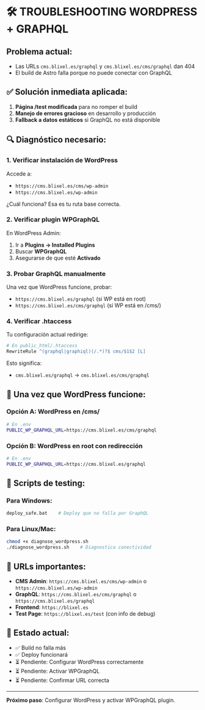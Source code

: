 # 🛠️ TROUBLESHOOTING WORDPRESS + GRAPHQL

## **Problema actual:**
- Las URLs `cms.blixel.es/graphql` y `cms.blixel.es/cms/graphql` dan 404
- El build de Astro falla porque no puede conectar con GraphQL

## **✅ Solución inmediata aplicada:**
1. **Página /test modificada** para no romper el build
2. **Manejo de errores gracioso** en desarrollo y producción
3. **Fallback a datos estáticos** si GraphQL no está disponible

## **🔍 Diagnóstico necesario:**

### 1. **Verificar instalación de WordPress**
Accede a:
- `https://cms.blixel.es/cms/wp-admin`
- `https://cms.blixel.es/wp-admin`

¿Cuál funciona? Esa es tu ruta base correcta.

### 2. **Verificar plugin WPGraphQL**
En WordPress Admin:
1. Ir a **Plugins → Installed Plugins**
2. Buscar **WPGraphQL**
3. Asegurarse de que esté **Activado**

### 3. **Probar GraphQL manualmente**
Una vez que WordPress funcione, probar:
- `https://cms.blixel.es/graphql` (si WP está en root)
- `https://cms.blixel.es/cms/graphql` (si WP está en /cms/)

### 4. **Verificar .htaccess**
Tu configuración actual redirige:
```apache
# En public_html/.htaccess
RewriteRule ^(graphql|graphiql)(/.*)?$ cms/$1$2 [L]
```

Esto significa:
- `cms.blixel.es/graphql` → `cms.blixel.es/cms/graphql`

## **🚀 Una vez que WordPress funcione:**

### Opción A: WordPress en /cms/
```bash
# En .env
PUBLIC_WP_GRAPHQL_URL=https://cms.blixel.es/cms/graphql
```

### Opción B: WordPress en root con redirección
```bash
# En .env
PUBLIC_WP_GRAPHQL_URL=https://cms.blixel.es/graphql
```

## **🧪 Scripts de testing:**

### Para Windows:
```bash
deploy_safe.bat    # Deploy que no falla por GraphQL
```

### Para Linux/Mac:
```bash
chmod +x diagnose_wordpress.sh
./diagnose_wordpress.sh    # Diagnostica conectividad
```

## **📝 URLs importantes:**

- **CMS Admin**: `https://cms.blixel.es/cms/wp-admin` o `https://cms.blixel.es/wp-admin`
- **GraphQL**: `https://cms.blixel.es/cms/graphql` o `https://cms.blixel.es/graphql`
- **Frontend**: `https://blixel.es`
- **Test Page**: `https://blixel.es/test` (con info de debug)

## **🎯 Estado actual:**
- ✅ Build no falla más
- ✅ Deploy funcionará
- ⏳ Pendiente: Configurar WordPress correctamente
- ⏳ Pendiente: Activar WPGraphQL
- ⏳ Pendiente: Confirmar URL correcta

---
**Próximo paso**: Configurar WordPress y activar WPGraphQL plugin.
